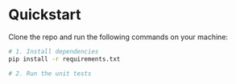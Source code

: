# Quickstart

Clone the repo and run the following commands on your machine:

```bash
# 1. Install dependencies
pip install -r requirements.txt

# 2. Run the unit tests
